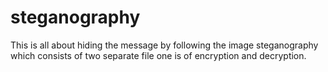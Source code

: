 # steganography
This is all about hiding the message by following the image steganography which consists of two separate file one is of encryption and decryption.
